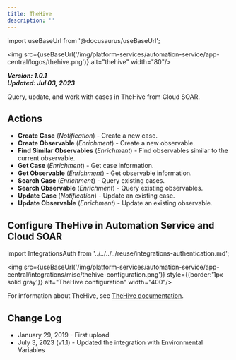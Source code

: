 ```yaml
---
title: TheHive
description: ''
---
```

import useBaseUrl from '@docusaurus/useBaseUrl';

<img src={useBaseUrl('/img/platform-services/automation-service/app-central/logos/thehive.png')} alt="thehive" width="80"/>

***Version: 1.0.1  
Updated: Jul 03, 2023***

Query, update, and work with cases in TheHive from Cloud SOAR.

## Actions

* **Create Case** (*Notification*) - Create a new case.
* **Create Observable** (*Enrichment*) - Create a new observable.
* **Find Similar Observables** (*Enrichment*) - Find observables similar to the current observable.
* **Get Case** (*Enrichment*) - Get case information.
* **Get Observable** (*Enrichment*) - Get observable information.
* **Search Case** (*Enrichment*) - Query existing cases.
* **Search Observable** (*Enrichment*) - Query existing observables.
* **Update Case** (*Notification*) - Update an existing case.
* **Update Observable** (*Enrichment*) - Update an existing observable.

## Configure TheHive in Automation Service and Cloud SOAR

import IntegrationsAuth from '../../../../reuse/integrations-authentication.md';

<IntegrationsAuth/>

<img src={useBaseUrl('/img/platform-services/automation-service/app-central/integrations/misc/thehive-configuration.png')} style={{border:'1px solid gray'}} alt="TheHive configuration" width="400"/>

For information about TheHive, see [TheHive documentation](https://docs.strangebee.com/).

## Change Log

* January 29, 2019 - First upload
* July 3, 2023 (v1.1) - Updated the integration with Environmental Variables
